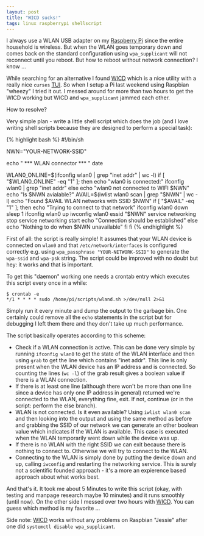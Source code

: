 ```yaml
---
layout: post
title: "WICD sucks!"
tags: linux raspberrypi shellscript
---
```


I always use a WLAN USB adapter on my [Raspberry Pi](https://www.raspberrypi.org/) since the entire household is wireless. But when the WLAN goes temporary down and comes back on the standard configuration using `wpa_supplicant` will not reconnect until you reboot. But how to reboot without network connection? I know ...

While searching for an alternative I found [WICD](https://en.wikipedia.org/wiki/Wicd) which is a nice utility with a really nice `curses` [TUI](https://en.wikipedia.org/wiki/Text-based_user_interface). So when I setup a Pi last weekend using Raspbian "wheezy" I tried it out. I messed around for more than two hours to get the WICD working but WICD and `wpa_supplicant` jammed each other.

How to resolve?

<!--more-->

Very simple plan - write a little shell script which does the job (and I love writing shell scripts because they are designed to perform a special task):

{% highlight bash %}
#!/bin/sh

NWN="YOUR-NETWORK-SSID"

echo " *** WLAN connector *** "
date

WLAN0_ONLINE=$(ifconfig wlan0 | grep "inet addr" | wc -l)
if [ "$WLAN0_ONLINE" -eq "1" ]; then
        echo "wlan0 is connected:"
        ifconfig wlan0 | grep "inet addr"
else
        echo "wlan0 not connected to WIFI $NWN"
        echo "Is $NWN avialable?"
        AVAIL=$(iwlist wlan0 scan | grep "$NWN" | wc -l)
        echo "Found $AVAIL WLAN networks with SSID $NWN"
        if [ "$AVAIL" -eq "1" ]; then
                echo "Trying to connect to that network"
                ifconfig wlan0 down
                sleep 1
                ifconfig wlan0 up
                iwconfig wlan0 essid "$NWN"
                service networking stop
                service networking start
                echo "Connection should be established"
        else
                echo "Nothing to do when $NWN unavailable"
        fi
fi
{% endhighlight %}

First of all: the script is really simple! It assumes that your WLAN device is connected on `wlan0` and that `/etc/network/interfaces` is configured correctly e.g. using `wpa_passphrase "YOUR-NETWORK-SSID"` to generate the `wpa-ssid` and `wpa-psk` string. The script could be improved with no doubt but hey: it works and that is important.

To get this "daemon" working one needs a crontab entry which executes this script every once in a while:

	$ crontab -e
	*/1 * * * * sudo /home/pi/scripts/wland.sh >/dev/null 2>&1

Simply run it every minute and dump the output to the garbage bin. One certainly could remove all the `echo` statements in the script but for debugging I left them there and they don't take up much performance.

The script basically operates according to this scheme:

 - Check if a WLAN connection is active. This can be done very simple by running `ifconfig wlan0` to get the state of the WLAN interface and then using `grab` to get the line which contains "inet addr". This line is only present when the WLAN device has an IP address and is connected. So counting the lines (`wc -l`) of the grab result gives a boolean value if there is a WLAN connection.
 - If there is at least one line (although there won't be more than one line since a device has only one IP address in general) returned we're connected to the WLAN, everything fine, exit. If not, continue (or in the script: perform the else branch).
 - WLAN is not connected. Is it even available? Using `iwlist wlan0 scan` and then looking into the output and using the same method as before and grabbing the SSID of our network we can generate an other boolean value which indicates if the WLAN is available. This case is executed when the WLAN temporarily went down while the device was up.
 - If there is no WLAN with the right SSID we can exit because there is nothing to connect to. Otherwise we will try to connect to the WLAN.
 - Connecting to the WLAN is simply done by putting the device down and up, calling `iwconfig` and restarting the networking service. This is surely not a scientific founded approach - it's a more an expierence based approach about what works best.


And that's it. It took me about 5 Minutes to write this script (okay, with testing and manpage research maybe 10 minutes) and it runs smoothly (until now). On the other side I messed over two hours with [WICD](https://en.wikipedia.org/wiki/Wicd). You can guess which method is my favorite ...

Side note: [WICD](https://en.wikipedia.org/wiki/Wicd) works without any problems on Raspbian "Jessie" after one did `systemctl disable wpa_supplicant`.

